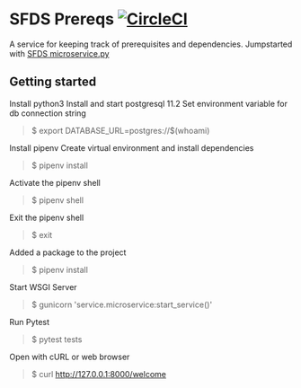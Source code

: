 # SFDS Prereqs [![CircleCI](https://circleci.com/gh/SFDigitalServices/prereqs.svg?style=svg)](https://circleci.com/gh/SFDigitalServices/prereqs)

A service for keeping track of prerequisites and dependencies.
Jumpstarted with [SFDS microservice.py](https://github.com/SFDigitalServices/microservice-py)

## Getting started

Install python3
Install and start postgresql 11.2
Set environment variable for db connection string
> \$ export DATABASE_URL=postgres://$(whoami)

Install pipenv
Create virtual environment and install dependencies
> \$ pipenv install

Activate the pipenv shell
> \$ pipenv shell

Exit the pipenv shell
> \$ exit

Added a package to the project
> \$ pipenv install <package>

Start WSGI Server
> \$ gunicorn 'service.microservice:start_service()'

Run Pytest
> \$ pytest tests

Open with cURL or web browser
> \$ curl http://127.0.0.1:8000/welcome

